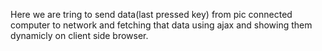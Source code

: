 Here we are tring to send data(last pressed key) from pic connected computer to network and fetching that data 
using ajax and showing them dynamicly on client side browser.